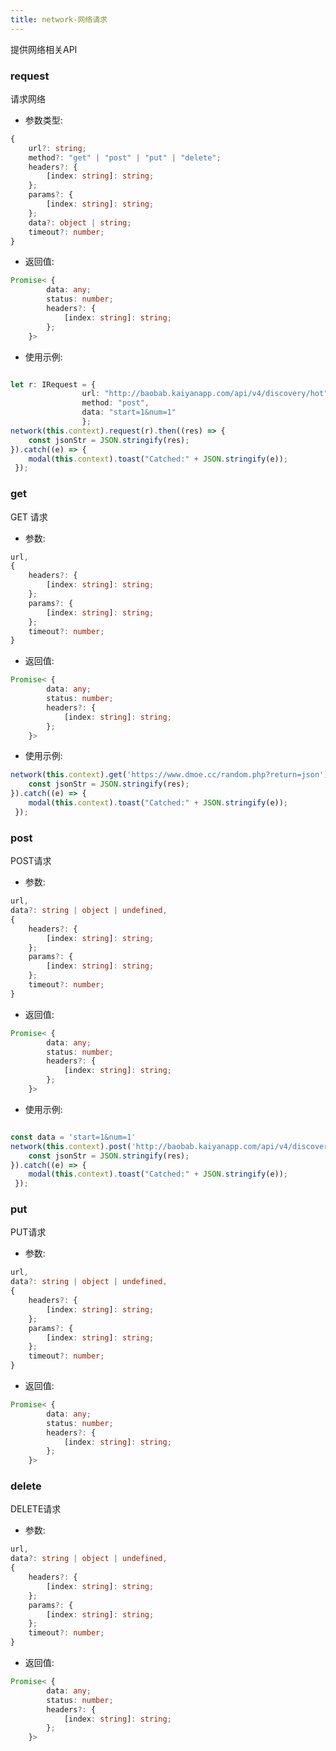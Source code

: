 ```yaml
---
title: network-网络请求
---
```


提供网络相关API

### request
请求网络
* 参数类型:
```typescript
{
    url?: string;
    method?: "get" | "post" | "put" | "delete";
    headers?: {
        [index: string]: string;
    };
    params?: {
        [index: string]: string;
    };
    data?: object | string;
    timeout?: number;
}
```

* 返回值: 
```typescript
Promise< {
        data: any;
        status: number;
        headers?: {
            [index: string]: string;
        };
    }>
```

* 使用示例: 
```typescript

let r: IRequest = {
                url: "http://baobab.kaiyanapp.com/api/v4/discovery/hot",
                method: "post",
                data: "start=1&num=1"
                };
network(this.context).request(r).then((res) => {
    const jsonStr = JSON.stringify(res);
}).catch((e) => {
    modal(this.context).toast("Catched:" + JSON.stringify(e));
 });
```


### get
GET 请求
* 参数:
```typescript
url,
{
    headers?: {
        [index: string]: string;
    };
    params?: {
        [index: string]: string;
    };
    timeout?: number;
}
```
* 返回值: 
```typescript
Promise< {
        data: any;
        status: number;
        headers?: {
            [index: string]: string;
        };
    }>
```

* 使用示例: 
```typescript
network(this.context).get('https://www.dmoe.cc/random.php?return=json').then((res) => {
    const jsonStr = JSON.stringify(res);
}).catch((e) => {
    modal(this.context).toast("Catched:" + JSON.stringify(e));
 });
```


### post
POST请求

* 参数:
```typescript
url,
data?: string | object | undefined, 
{
    headers?: {
        [index: string]: string;
    };
    params?: {
        [index: string]: string;
    };
    timeout?: number;
}
```
* 返回值: 
```typescript
Promise< {
        data: any;
        status: number;
        headers?: {
            [index: string]: string;
        };
    }>
```

* 使用示例: 
```typescript

const data = 'start=1&num=1'
network(this.context).post('http://baobab.kaiyanapp.com/api/v4/discovery/hot', data).then((res) => {
    const jsonStr = JSON.stringify(res);
}).catch((e) => {
    modal(this.context).toast("Catched:" + JSON.stringify(e));
 });
```

### put
PUT请求

* 参数:
```typescript
url,
data?: string | object | undefined, 
{
    headers?: {
        [index: string]: string;
    };
    params?: {
        [index: string]: string;
    };
    timeout?: number;
}
```
* 返回值: 
```typescript
Promise< {
        data: any;
        status: number;
        headers?: {
            [index: string]: string;
        };
    }>
```

### delete
DELETE请求

* 参数:
```typescript
url,
data?: string | object | undefined, 
{
    headers?: {
        [index: string]: string;
    };
    params?: {
        [index: string]: string;
    };
    timeout?: number;
}
```
* 返回值: 
```typescript
Promise< {
        data: any;
        status: number;
        headers?: {
            [index: string]: string;
        };
    }>
```
